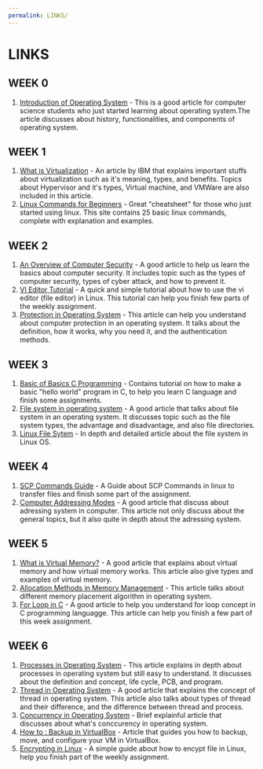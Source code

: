 ```yaml
---
permalink: LINKS/
---
```


# LINKS

## WEEK 0

1. [Introduction of Operating System](https://www.geeksforgeeks.org/introduction-of-operating-system-set-1/) - This is a good article for computer science students who just started learning about operating system.The article discusses about history, functionalities, and components of operating system.

## WEEK 1
1. [What is Virtualization](https://www.ibm.com/topics/virtualization) - An article by IBM that explains important stuffs about virtualization such as it's meaning, types, and benefits. Topics about Hypervisor and it's types, Virtual machine, and VMWare are also included in this article.
2. [Linux Commands for Beginners](https://www.geeksforgeeks.org/basic-linux-commands/) - Great "cheatsheet" for those who just started using linux. This site contains 25 basic linux commands, complete with explanation and examples.

## WEEK 2
1. [An Overview of Computer Security](https://www.geeksforgeeks.org/computer-security-overview/) - A good article to help us learn the basics about computer security. It includes topic such as the types of computer security, types of cyber attack, and how to prevent it.
2. [VI Editor Tutorial](https://www.guru99.com/the-vi-editor.html) - A quick and simple tutorial about how to use the vi editor (file editor) in Linux. This tutorial can help you finish few parts of the weekly assignment.
3. [Protection in Operating System](https://www.javatpoint.com/protection-in-operating-system) - This article can help you understand about computer protection in an operating system. It talks about the definition, how it works, why you need it, and the authentication methods.   

## WEEK 3
1. [Basic of Basics C Programming](https://www.programiz.com/c-programming/examples/print-sentence) - Contains tutorial on how to make a basic "hello world" program in C, to help you learn C language and finish some assignments.
2. [File system in operating system](https://www.geeksforgeeks.org/file-systems-in-operating-system/) - A good article that talks about file system in an operating system. It discusses topic such as the file system types, the advantage and disadvantage, and also file directories.
3. [Linux File Sytem](https://tldp.org/LDP/intro-linux/html/sect_03_01.html) - In depth and detailed article about the file system in Linux OS.

## WEEK 4
1. [SCP Commands Guide](https://linuxize.com/post/how-to-use-scp-command-to-securely-transfer-files/) - A Guide about SCP Commands in linux to transfer files and finish some part of the assignment.
2. [Computer Addressing Modes](https://www.geeksforgeeks.org/addressing-modes/) - A good article that discuss about adressing system in computer. This article not only discuss about the general topics, but it also quite in depth about the adressing system. 

## WEEK 5
1. [What is Virtual Memory?](https://www.indeed.com/career-advice/career-development/virtual-memory#:~:text=Virtual%20memory%20is%20a%20method,or%20solid%2Dstate%20disk%20storage.) - A good article that explains about virtual memory and how virtual memory works. This article also give types and examples of virtual memory.
2. [Allocation Methods in Memory Management](https://www.geeksforgeeks.org/partition-allocation-methods-in-memory-management/) - This article talks about different memory placement algorithm in operating system. 
3. [For Loop in C](https://www.w3schools.com/c/c_for_loop.php) - A good article to help you understand for loop concept in C programming languagge. This article can help you finish a few part of this week assignment.

## WEEK 6
1. [Processes in Operating System](https://www.tutorialspoint.com/operating_system/os_processes.htm) - This article explains in depth about processes in operating system but still easy to understand. It discusses about the definition and concept, life cycle, PCB, and program.
2. [Thread in Operating System](https://www.geeksforgeeks.org/thread-in-operating-system/) - A good article that explains the concept of thread in operating system. This article also talks about types of thread and their difference, and the difference between thread and process.
3. [Concurrency in Operating System](https://www.javatpoint.com/concurrency-in-operating-system) - Brief explainful article that discusses about what's conccurency in operating system.
4. [How to : Backup in VirtualBox](https://www.thetechedvocate.org/how-to-backup-and-move-virtualbox-machines/) - Article that guides you how to backup, move, and configure your VM in VirtualBox.
5. [Encrypting in Linux](https://devconnected.com/how-to-encrypt-file-on-linux/) - A simple guide about how to encypt file in Linux, help you finish part of the weekly assignment.
